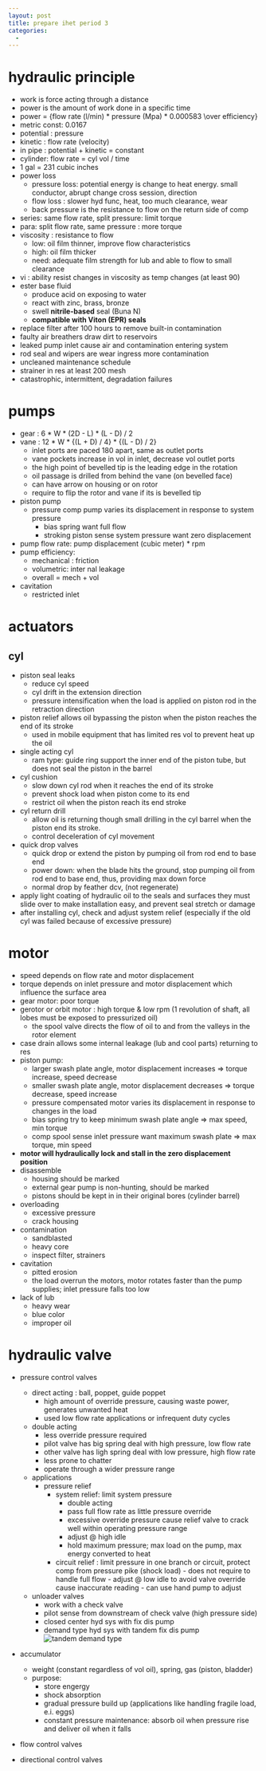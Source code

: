 ```yaml
---
layout: post
title: prepare ihet period 3
categories:
  -
---
```


# hydraulic principle

- work is force acting through a distance
- power is the amount of work done in a specific time 
- power = {flow rate (l/min)  * pressure (Mpa) * 0.000583 \over efficiency}
- metric const: 0.0167
- potential : pressure
- kinetic : flow rate (velocity)
- in pipe : potential + kinetic = constant
- cylinder: flow rate = cyl vol / time
- 1 gal = 231 cubic inches
- power loss
    - pressure loss: potential energy is change to heat energy. small conductor, abrupt change cross session, direction
    - flow loss : slower hyd func, heat, too much clearance, wear
    - back pressure is the resistance to flow on the return side of comp
- series: same flow rate, split pressure: limit torque
- para: split flow rate, same pressure : more torque
- viscosity : resistance to flow
    - low: oil film thinner, improve flow characteristics
    - high: oil film thicker
    - need: adequate film strength for lub and able to flow to small clearance
- vi : ability resist changes in viscosity as temp changes (at least 90)
- ester base fluid
    - produce acid on exposing to water
    - react with zinc, brass, bronze
    - swell **nitrile-based** seal (Buna N)
    - **compatible with Viton (EPR) seals**
- replace filter after 100 hours to remove built-in contamination
- faulty air breathers draw dirt to reservoirs
- leaked pump inlet cause air and contamination entering system
- rod seal and wipers are wear ingress more contamination
- uncleaned maintenance schedule
- strainer in res at least 200 mesh
- catastrophic, intermittent, degradation failures

# pumps

- gear :  6 * W * (2D - L) * (L - D) / 2
- vane : 12 * W * {(L + D) / 4} * {(L - D) / 2}
    - inlet ports are paced 180 apart, same as outlet ports
    - vane pockets increase in vol in inlet, decrease vol outlet ports
    - the high point of bevelled tip is the leading edge in the rotation
    - oil passage is drilled from behind the vane (on bevelled face)
    - can have arrow on housing or on rotor
    - require to flip the rotor and vane if its is bevelled tip
- piston pump
    - pressure comp pump varies its displacement in response to system pressure
        - bias spring want full flow
        - stroking piston sense system pressure want zero displacement
- pump flow rate: pump displacement (cubic meter) * rpm
- pump efficiency: 
    - mechanical : friction
    - volumetric: inter nal leakage
    - overall = mech + vol
- cavitation
    - restricted inlet

# actuators

## cyl

- piston seal leaks
    - reduce cyl speed
    - cyl drift in the extension direction
    - pressure intensification when the load is applied on piston rod in the retraction direction
- piston relief allows oil bypassing the piston when the piston reaches the end of its stroke
    - used in mobile equipment that has limited res vol to prevent heat up the oil
- single acting cyl
    - ram type: guide ring support the inner end of the piston tube, but does not seal the piston in the barrel
- cyl cushion
    - slow down cyl rod when it reaches the end of its stroke
    - prevent shock load when piston come to its end
    - restrict oil when the piston reach its end stroke
- cyl return drill
    - allow oil is returning though small drilling in the cyl barrel when the piston end its stroke.
    - control deceleration of cyl movement
- quick drop valves
    - quick drop or extend the piston by pumping oil from rod end to base end
    - power down: when the blade hits the ground, stop pumping oil from rod end to base end, thus, providing max down force
    - normal drop by feather dcv, (not regenerate)
- apply light coating of hydraulic oil to the seals and surfaces they must slide over to make installation easy, and prevent seal stretch or damage
- after installing cyl, check and adjust system relief (especially if the old cyl was failed because of excessive pressure)

# motor

- speed depends on flow rate and motor displacement
- torque depends on inlet pressure and motor displacement which influence the surface area
- gear motor: poor torque
- gerotor or orbit motor : high torque & low rpm (1 revolution of shaft, all lobes must be exposed to pressurized oil)
    - the spool valve directs the flow of oil to and from the valleys in the rotor element
- case drain allows some internal leakage (lub and cool parts) returning to res
- piston pump:
    - larger swash plate angle, motor displacement increases => torque increase, speed decrease
    - smaller swash plate angle, motor displacement decreases => torque decrease, speed increase
    - pressure compensated motor varies its displacement in response to changes in the load
    - bias spring try to keep minimum swash plate angle => max speed, min torque
    - comp spool sense inlet pressure want maximum swash plate => max torque, min speed
- **motor will hydraulically lock and stall in the zero displacement position**
- disassemble
    - housing should be marked
    - external gear pump is non-hunting, should be marked
    - pistons should be kept in in their original bores (cylinder barrel)
- overloading
    - excessive pressure
    - crack housing
- contamination
    - sandblasted
    - heavy core
    - inspect filter, strainers
- cavitation
    - pitted erosion
    - the load overrun the motors, motor rotates faster than the pump supplies; inlet pressure falls too low
- lack of lub
    - heavy wear
    - blue color
    - improper oil

# hydraulic valve

- pressure control valves
    - direct acting : ball, poppet, guide poppet
        - high amount of override pressure, causing waste power, generates unwanted heat
        - used low flow rate applications or infrequent duty cycles
    - double acting
        - less override pressure required
        - pilot valve has big spring deal with high pressure, low flow rate
        - other valve has ligh spring deal with low pressure, high flow rate
        - less prone to chatter
        - operate through a wider pressure range
    - applications
        - pressure relief
            - system relief: limit system pressure
                - double acting
                - pass full flow rate as little pressure override
                - excessive override pressure cause relief valve to crack well within operating pressure range
                - adjust @ high idle
                - hold maximum pressure; max load on the pump, max energy converted to heat
            - circuit relief : limit pressure in one branch or circuit, protect comp from pressure pike (shock load)
                    - does not require to handle full flow
                    - adjust @ low idle to avoid valve override cause inaccurate reading
                    - can use hand pump to adjust
    - unloader valves
        - work with a check valve
        - pilot sense from downstream of check valve (high pressure side)
        - closed center hyd sys with fix dis pump
        - demand type hyd sys with tandem fix dis pump 
        ![tandem demand type](https://goo.gl/photos/9ykLSUBFmjxbtirg6)
- accumulator
    - weight (constant regardless of vol oil), spring, gas (piston, bladder)
    - purpose:
        - store engergy
        - shock absorption
        - gradual pressure build up (applications like handling fragile load, e.i. eggs)
        - constant pressure maintenance: absorb oil when pressure rise and deliver oil when it falls

- flow control valves
- directional control valves
